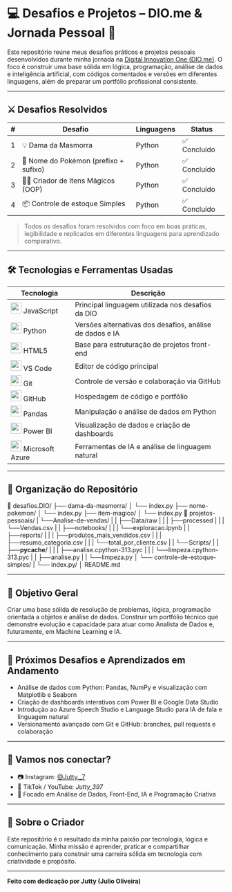 # 💻 Desafios e Projetos – DIO.me & Jornada Pessoal 🚀

Este repositório reúne meus desafios práticos e projetos pessoais desenvolvidos durante minha jornada na [Digital Innovation One (DIO.me)](https://www.dio.me/users/julio_0liveira_13141924). O foco é construir uma base sólida em lógica, programação, análise de dados e inteligência artificial, com códigos comentados e versões em diferentes linguagens, além de preparar um portfólio profissional consistente.

---

## ⚔️ Desafios Resolvidos

| #  | Desafio                             | Linguagens                | Status       |
|----|-------------------------------------|-----------------------|--------------|
| 1  | 💡 Dama da Masmorra                  | Python                | ✅ Concluído |
| 2  | 🌱 Nome do Pokémon (prefixo + sufixo)|  Python    | ✅ Concluído |
| 3  | 🧙‍♂️ Criador de Itens Mágicos (OOP)  |  Python    | ✅ Concluído |
| 4  | 📦 Controle de estoque Simples     | Python     | ✅ Concluído |

> Todos os desafios foram resolvidos com foco em boas práticas, legibilidade e replicados em diferentes linguagens para aprendizado comparativo.

---

## 🛠️ Tecnologias e Ferramentas Usadas

| Tecnologia                                               | Descrição                                              |
|---------------------------------------------------------|--------------------------------------------------------|
| <img src="https://cdn.jsdelivr.net/gh/devicons/devicon/icons/javascript/javascript-original.svg" width="25"/> JavaScript          | Principal linguagem utilizada nos desafios da DIO      |
| <img src="https://cdn.jsdelivr.net/gh/devicons/devicon/icons/python/python-original.svg" width="25"/> Python                  | Versões alternativas dos desafios, análise de dados e IA |
| <img src="https://cdn.jsdelivr.net/gh/devicons/devicon/icons/html5/html5-original.svg" width="25"/> HTML5                      | Base para estruturação de projetos front-end           |
| <img src="https://cdn.jsdelivr.net/gh/devicons/devicon/icons/vscode/vscode-original.svg" width="25"/> VS Code                  | Editor de código principal                               |
| <img src="https://cdn.jsdelivr.net/gh/devicons/devicon/icons/git/git-original.svg" width="25"/> Git                              | Controle de versão e colaboração via GitHub             |
| <img src="https://cdn.jsdelivr.net/gh/devicons/devicon/icons/github/github-original.svg" width="25"/> GitHub                    | Hospedagem de código e portfólio                         |
| <img src="https://cdn.jsdelivr.net/gh/devicons/devicon/icons/pandas/pandas-original.svg" width="25"/> Pandas                   | Manipulação e análise de dados em Python                 |
| <img src="https://cdn.jsdelivr.net/gh/devicons/devicon/icons/powerbi/powerbi-original.svg" width="25"/> Power BI               | Visualização de dados e criação de dashboards            |
| <img src="https://cdn.jsdelivr.net/gh/devicons/devicon/icons/azure/azure-original.svg" width="25"/> Microsoft Azure             | Ferramentas de IA e análise de linguagem natural         |

---

## 📂 Organização do Repositório

📁 desafios.DIO/
├── dama-da-masmorra/
│   └── index.py
├── nome-pokemon/
│   └── index.py
├── item-magico/
│   └── index.py
📁 projetos-pessoais/
|   └──Analise-de-vendas/
|   |  ├──Data/raw
|   |  |      ├──processed
|   |  |      └──Vendas.csv
|   |  ├──notebooks/
|   |  |  └──exploracao.ipynb
|   |  ├──reports/
|   |  |  ├──produtos_mais_vendidos.csv
|   |  |  ├──resumo_categoria.csv
|   |  |  └──total_por_cliente.csv
|   |  └──Scripts/
|   |     ├──__pycache__/
|   |     |  ├──analise.cpython-313.pyc
|   |     |  └──limpeza.cpython-313.pyc
|   |     ├──analise.py
|   |     └──limpeza.py
│   └── controle-de-estoque-simples/
|       └── index.py/
│ 
README.md

---

## 🎯 Objetivo Geral

Criar uma base sólida de resolução de problemas, lógica, programação orientada a objetos e análise de dados. Construir um portfólio técnico que demonstre evolução e capacidade para atuar como Analista de Dados e, futuramente, em Machine Learning e IA.

---

## 🧠 Próximos Desafios e Aprendizados em Andamento

- Análise de dados com Python: Pandas, NumPy e visualização com Matplotlib e Seaborn
- Criação de dashboards interativos com Power BI e Google Data Studio
- Introdução ao Azure Speech Studio e Language Studio para IA de fala e linguagem natural
- Versionamento avançado com Git e GitHub: branches, pull requests e colaboração

---

## 🤝 Vamos nos conectar?

- 📷 Instagram: [@Jutty._7](https://instagram.com/Jutty._7)  
- 🎥 TikTok / YouTube: *Jutty_397*  
- 🧠 Focado em Análise de Dados, Front-End, IA e Programação Criativa  

---

## 💙 Sobre o Criador

Este repositório é o resultado da minha paixão por tecnologia, lógica e comunicação. Minha missão é aprender, praticar e compartilhar conhecimento para construir uma carreira sólida em tecnologia com criatividade e propósito.

---

**Feito com dedicação por Jutty (Julio Oliveira)**